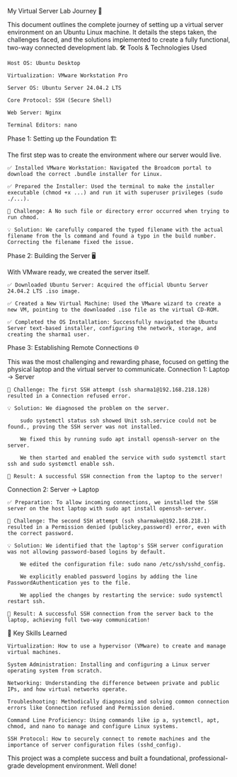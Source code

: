 My Virtual Server Lab Journey 🚀

This document outlines the complete journey of setting up a virtual server environment on an Ubuntu Linux machine. It details the steps taken, the challenges faced, and the solutions implemented to create a fully functional, two-way connected development lab.
🛠️ Tools & Technologies Used

    Host OS: Ubuntu Desktop

    Virtualization: VMware Workstation Pro

    Server OS: Ubuntu Server 24.04.2 LTS

    Core Protocol: SSH (Secure Shell)

    Web Server: Nginx

    Terminal Editors: nano

Phase 1: Setting up the Foundation 🏗️

The first step was to create the environment where our server would live.

    ✅ Installed VMware Workstation: Navigated the Broadcom portal to download the correct .bundle installer for Linux.

    ✅ Prepared the Installer: Used the terminal to make the installer executable (chmod +x ...) and run it with superuser privileges (sudo ./...).

    🔴 Challenge: A No such file or directory error occurred when trying to run chmod.

    💡 Solution: We carefully compared the typed filename with the actual filename from the ls command and found a typo in the build number. Correcting the filename fixed the issue.

Phase 2: Building the Server 🖥️

With VMware ready, we created the server itself.

    ✅ Downloaded Ubuntu Server: Acquired the official Ubuntu Server 24.04.2 LTS .iso image.

    ✅ Created a New Virtual Machine: Used the VMware wizard to create a new VM, pointing to the downloaded .iso file as the virtual CD-ROM.

    ✅ Completed the OS Installation: Successfully navigated the Ubuntu Server text-based installer, configuring the network, storage, and creating the sharma1 user.

Phase 3: Establishing Remote Connections 🌐

This was the most challenging and rewarding phase, focused on getting the physical laptop and the virtual server to communicate.
Connection 1: Laptop → Server

    🔴 Challenge: The first SSH attempt (ssh sharma1@192.168.218.128) resulted in a Connection refused error.

    💡 Solution: We diagnosed the problem on the server.

        sudo systemctl status ssh showed Unit ssh.service could not be found., proving the SSH server was not installed.

        We fixed this by running sudo apt install openssh-server on the server.

        We then started and enabled the service with sudo systemctl start ssh and sudo systemctl enable ssh.

    🎉 Result: A successful SSH connection from the laptop to the server!

Connection 2: Server → Laptop

    ✅ Preparation: To allow incoming connections, we installed the SSH server on the host laptop with sudo apt install openssh-server.

    🔴 Challenge: The second SSH attempt (ssh sharmake@192.168.218.1) resulted in a Permission denied (publickey,password) error, even with the correct password.

    💡 Solution: We identified that the laptop's SSH server configuration was not allowing password-based logins by default.

        We edited the configuration file: sudo nano /etc/ssh/sshd_config.

        We explicitly enabled password logins by adding the line PasswordAuthentication yes to the file.

        We applied the changes by restarting the service: sudo systemctl restart ssh.

    🎉 Result: A successful SSH connection from the server back to the laptop, achieving full two-way communication!

🧠 Key Skills Learned

    Virtualization: How to use a hypervisor (VMware) to create and manage virtual machines.

    System Administration: Installing and configuring a Linux server operating system from scratch.

    Networking: Understanding the difference between private and public IPs, and how virtual networks operate.

    Troubleshooting: Methodically diagnosing and solving common connection errors like Connection refused and Permission denied.

    Command Line Proficiency: Using commands like ip a, systemctl, apt, chmod, and nano to manage and configure Linux systems.

    SSH Protocol: How to securely connect to remote machines and the importance of server configuration files (sshd_config).

This project was a complete success and built a foundational, professional-grade development environment. Well done!
